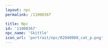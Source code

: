 ```yaml
---
layout: npc
permalink: /11000367

title: Npc
id: '11000367'
npc_name: 'Skittle'
icon_url: 'portrait/npc/02040008_cat_p.png'
---
```


